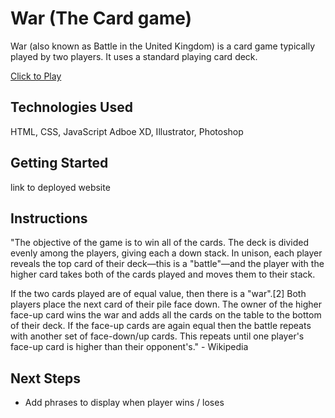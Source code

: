 # War (The Card game)
War (also known as Battle in the United Kingdom) is a card game typically played by two players. 
It uses a standard playing card deck.

[Click to Play](https://samantha2233.github.io/War-The-Card-Game/)

## Technologies Used
HTML, CSS, JavaScript
Adboe XD, Illustrator, Photoshop


## Getting Started
link to deployed website

## Instructions
"The objective of the game is to win all of the cards. The deck is divided evenly among the players, giving each a down stack. 
In unison, each player reveals the top card of their deck—this is a "battle"—and the player with the higher card takes both 
of the cards played and moves them to their stack.

If the two cards played are of equal value, then there is a "war".[2] Both players place the next card of their pile face 
down. The owner of the higher face-up card wins the war and adds all the cards on the table to the bottom of their deck.
If the face-up cards are again equal then the battle repeats with another set of face-down/up cards. 
This repeats until one player's face-up card is higher than their opponent's."  - Wikipedia


## Next Steps
- Add phrases to display when player wins / loses
